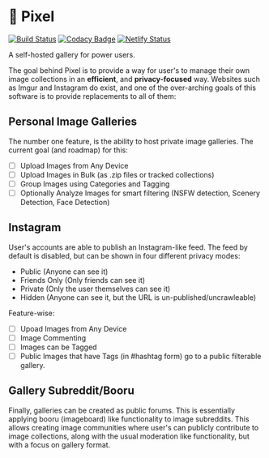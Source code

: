 # :space_invader: Pixel 
[![Build Status](https://travis-ci.com/Reisen/pixel.svg?branch=master)](https://travis-ci.com/Reisen/pixel)
[![Codacy Badge](https://api.codacy.com/project/badge/Grade/ba610046c9bd47b1b05f2ea9c9fe2e30)](https://www.codacy.com/app/Reisen/pixel?utm_source=github.com&amp;utm_medium=referral&amp;utm_content=Reisen/pixel&amp;utm_campaign=Badge_Grade)
[![Netlify Status](https://api.netlify.com/api/v1/badges/fae31afd-3ec0-4de8-9204-48b437ce57b6/deploy-status)](https://app.netlify.com/sites/pixelized/deploys)

A self-hosted gallery for power users.

The goal behind Pixel is to provide a way for user's to manage their own image collections in an **efficient**, and **privacy-focused** way. Websites such as Imgur and Instagram do exist, and one of the over-arching goals of this software is to provide replacements to all of them:

## Personal Image Galleries

The number one feature, is the ability to host private image galleries. The current goal (and roadmap) for this:

  - [ ] Upload Images from Any Device
  - [ ] Upload Images in Bulk (as .zip files or tracked collections)
  - [ ] Group Images using Categories and Tagging
  - [ ] Optionally Analyze Images for smart filtering (NSFW detection, Scenery Detection, Face Detection)

## Instagram

User's accounts are able to publish an Instagram-like feed. The feed by default is disabled, but can be shown in four different privacy modes:

  - Public (Anyone can see it)
  - Friends Only (Only friends can see it)
  - Private (Only the user themselves can see it)
  - Hidden (Anyone can see it, but the URL is un-published/uncrawleable)

Feature-wise:

  - [ ] Upoad Images from Any Device
  - [ ] Image Commenting
  - [ ] Images can be Tagged
  - [ ] Public Images that have Tags (in #hashtag form) go to a public filterable gallery.

## Gallery Subreddit/Booru

Finally, galleries can be created as public forums. This is essentially applying booru (imageboard) like functionality to image subreddits. This allows creating image communities where user's can publicly contribute to image collections, along with the usual moderation like functionality, but with a focus on gallery format.
